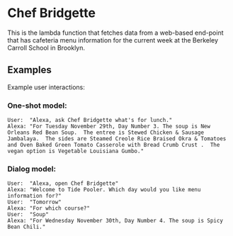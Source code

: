 # Chef Bridgette
This is the lambda function that fetches data from a web-based end-point that has cafeteria menu information for the current week at the Berkeley Carroll School in Brooklyn. 

## Examples
Example user interactions:

### One-shot model:
    User:  "Alexa, ask Chef Bridgette what's for lunch."
    Alexa: "For Tuesday November 29th, Day Number 3. The soup is New Orleans Red Bean Soup.  The entree is Stewed Chicken & Sausage Jambalaya.  The sides are Steamed Creole Rice Braised Okra & Tomatoes and Oven Baked Green Tomato Casserole with Bread Crumb Crust .  The vegan option is Vegetable Louisiana Gumbo."

### Dialog model:
    User:  "Alexa, open Chef Bridgette"
    Alexa: "Welcome to Tide Pooler. Which day would you like menu information for?"
    User:  "Tomorrow"
    Alexa: "For which course?"
    User:  "Soup"
    Alexa: "For Wednesday November 30th, Day Number 4. The soup is Spicy Bean Chili."
